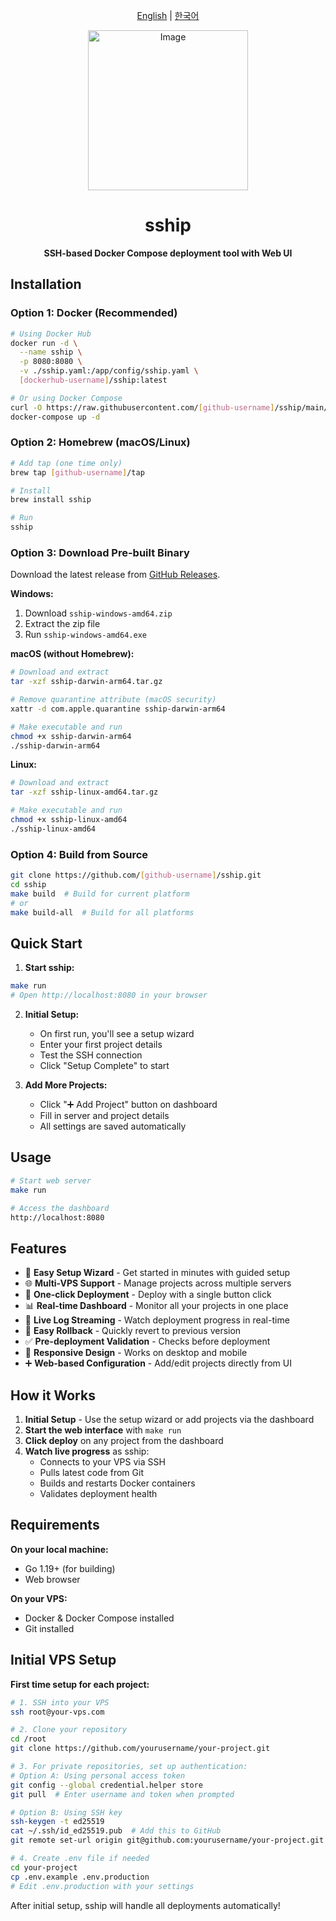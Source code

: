 <div align="center">

[English](README.md) | [한국어](README-ko.md)

  <img width="256" height="256" alt="Image" src="https://github.com/user-attachments/assets/a7d5ec9f-b2b5-4647-b6fe-d66c088ece6e" />
  
  # sship
  
  **SSH-based Docker Compose deployment tool with Web UI**
  <br>
</div>

## Installation

### Option 1: Docker (Recommended)

```bash
# Using Docker Hub
docker run -d \
  --name sship \
  -p 8080:8080 \
  -v ./sship.yaml:/app/config/sship.yaml \
  [dockerhub-username]/sship:latest

# Or using Docker Compose
curl -O https://raw.githubusercontent.com/[github-username]/sship/main/docker-compose.yml
docker-compose up -d
```

### Option 2: Homebrew (macOS/Linux)

```bash
# Add tap (one time only)
brew tap [github-username]/tap

# Install
brew install sship

# Run
sship
```

### Option 3: Download Pre-built Binary

Download the latest release from [GitHub Releases](https://github.com/[github-username]/sship/releases/latest).

**Windows:**
1. Download `sship-windows-amd64.zip`
2. Extract the zip file
3. Run `sship-windows-amd64.exe`

**macOS (without Homebrew):**
```bash
# Download and extract
tar -xzf sship-darwin-arm64.tar.gz

# Remove quarantine attribute (macOS security)
xattr -d com.apple.quarantine sship-darwin-arm64

# Make executable and run
chmod +x sship-darwin-arm64
./sship-darwin-arm64
```

**Linux:**
```bash
# Download and extract
tar -xzf sship-linux-amd64.tar.gz

# Make executable and run
chmod +x sship-linux-amd64
./sship-linux-amd64
```

### Option 4: Build from Source

```bash
git clone https://github.com/[github-username]/sship.git
cd sship
make build  # Build for current platform
# or
make build-all  # Build for all platforms
```

## Quick Start

1. **Start sship:**
```bash
make run
# Open http://localhost:8080 in your browser
```

2. **Initial Setup:**
   - On first run, you'll see a setup wizard
   - Enter your first project details
   - Test the SSH connection
   - Click "Setup Complete" to start

3. **Add More Projects:**
   - Click "➕ Add Project" button on dashboard
   - Fill in server and project details
   - All settings are saved automatically

## Usage

```bash
# Start web server
make run

# Access the dashboard
http://localhost:8080
```

## Features

- 🎯 **Easy Setup Wizard** - Get started in minutes with guided setup
- 🌐 **Multi-VPS Support** - Manage projects across multiple servers
- 🚀 **One-click Deployment** - Deploy with a single button click
- 📊 **Real-time Dashboard** - Monitor all your projects in one place
- 📜 **Live Log Streaming** - Watch deployment progress in real-time
- 🔄 **Easy Rollback** - Quickly revert to previous version
- ✅ **Pre-deployment Validation** - Checks before deployment
- 📱 **Responsive Design** - Works on desktop and mobile
- ➕ **Web-based Configuration** - Add/edit projects directly from UI

## How it Works

1. **Initial Setup** - Use the setup wizard or add projects via the dashboard
2. **Start the web interface** with `make run`
3. **Click deploy** on any project from the dashboard
4. **Watch live progress** as sship:
   - Connects to your VPS via SSH
   - Pulls latest code from Git
   - Builds and restarts Docker containers
   - Validates deployment health

## Requirements

**On your local machine:**
- Go 1.19+ (for building)
- Web browser

**On your VPS:**
- Docker & Docker Compose installed
- Git installed

## Initial VPS Setup

**First time setup for each project:**

```bash
# 1. SSH into your VPS
ssh root@your-vps.com

# 2. Clone your repository
cd /root
git clone https://github.com/yourusername/your-project.git

# 3. For private repositories, set up authentication:
# Option A: Using personal access token
git config --global credential.helper store
git pull  # Enter username and token when prompted

# Option B: Using SSH key
ssh-keygen -t ed25519
cat ~/.ssh/id_ed25519.pub  # Add this to GitHub
git remote set-url origin git@github.com:yourusername/your-project.git

# 4. Create .env file if needed
cd your-project
cp .env.example .env.production
# Edit .env.production with your settings
```

After initial setup, sship will handle all deployments automatically!